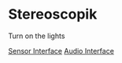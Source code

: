 Stereoscopik
============

Turn on the lights

[Sensor Interface](http://developer.android.com/guide/topics/sensors/sensors_overview.html)
[Audio Interface](http://developer.android.com/guide/topics/sensors/sensors_overview.html)
